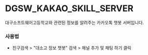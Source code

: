 # DGSW_KAKAO_SKILL_SERVER 
대구소프트웨어고등학교와 관련된 정보를 알려주는 카카오톡 챗봇  서버입니다.

### 사용법
- 친구검색 > "대소고 정보 챗봇" 검색 > 채널 추가 및 채팅 하기 클릭
